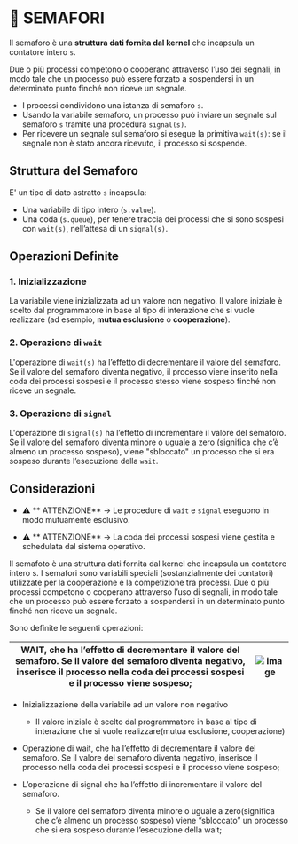 # 🚦 SEMAFORI

Il semaforo è una **struttura dati fornita dal kernel** che incapsula un contatore intero `s`.

Due o più processi competono o cooperano attraverso l’uso dei segnali, in modo tale che un processo può essere forzato a sospendersi in un determinato punto finché non riceve un segnale.

- I processi condividono una istanza di semaforo `s`.
- Usando la variabile semaforo, un processo può inviare un segnale sul semaforo `s` tramite una procedura `signal(s)`.
- Per ricevere un segnale sul semaforo si esegue la primitiva `wait(s)`: se il segnale non è stato ancora ricevuto, il processo si sospende.

## Struttura del Semaforo

E' un tipo di dato astratto `s` incapsula:

- Una variabile di tipo intero (`s.value`).
- Una coda (`s.queue`), per tenere traccia dei processi che si sono sospesi con `wait(s)`, nell’attesa di un `signal(s)`.

## Operazioni Definite

### 1. Inizializzazione
La variabile viene inizializzata ad un valore non negativo. Il valore iniziale è scelto dal programmatore in base al tipo di interazione che si vuole realizzare (ad esempio, **mutua esclusione** o **cooperazione**).

### 2. Operazione di `wait`
L'operazione di `wait(s)` ha l’effetto di decrementare il valore del semaforo. Se il valore del semaforo diventa negativo, il processo viene inserito nella coda dei processi sospesi e il processo stesso viene sospeso finché non riceve un segnale.

### 3. Operazione di `signal`
L'operazione di `signal(s)` ha l’effetto di incrementare il valore del semaforo. Se il valore del semaforo diventa minore o uguale a zero (significa che c’è almeno un processo sospeso), viene "sbloccato" un processo che si era sospeso durante l’esecuzione della `wait`.

## Considerazioni

- ⚠️ ** ATTENZIONE** → Le procedure di `wait` e `signal` eseguono in modo mutuamente esclusivo.

- ⚠️ ** ATTENZIONE** → La coda dei processi sospesi viene gestita e schedulata dal sistema operativo.


Il semafoto è una struttura dati fornita dal kernel che incapsula un contatore intero s.
I semafori sono variabili speciali (sostanzialmente dei contatori) utilizzate per la cooperazione e la competizione tra processi. Due o più processi competono o cooperano attraverso l’uso di segnali, in modo tale che un processo può essere forzato a sospendersi in un determinato punto finché non riceve un segnale.





Sono definite le seguenti operazioni:

| WAIT, che ha l’effetto di decrementare il valore del semaforo. Se il valore del semaforo diventa negativo, inserisce il processo nella coda dei processi sospesi e il processo viene sospeso;                                                    | ![image]([https://github.com/MisterCioffi/Images/Immagine_wait_sem.jpeg](https://github.com/MisterCioffi/Sistemi_Operativi/blob/main/Images/Immagine_wait_sem.jpeg?raw=true))  |
|-----------------------------------------------------------|----------------------------------------------|

                
                                             

  - Inizializzazione della variabile ad un valore non negativo
    - Il valore iniziale è scelto dal programmatore in base al tipo di interazione che si vuole realizzare(mutua esclusione, cooperazione)

  - Operazione di wait, che ha l’effetto di decrementare il valore del semaforo.  Se il valore del semaforo diventa negativo, inserisce il processo nella coda dei processi sospesi e il processo viene sospeso;

  - L’operazione di signal che ha l’effetto di incrementare il valore del semaforo. 
    - Se il valore del semaforo diventa minore o uguale a zero(significa che c’è almeno un processo sospeso) viene “sbloccato” un     processo che si era sospeso durante l’esecuzione della wait;
